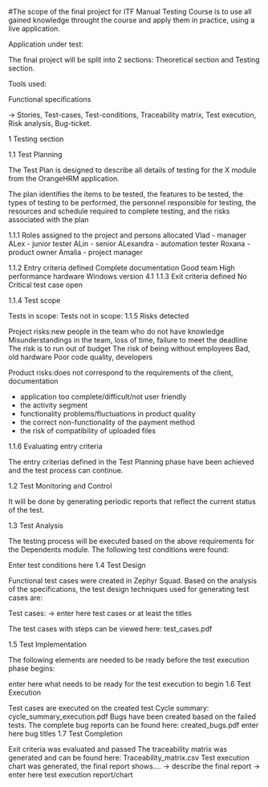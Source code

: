 #The scope of the final project for ITF Manual Testing Course is to use all gained knowledge throught the course and apply them in practice, using a live application.

Application under test:


The final project will be split into 2 sections: Theoretical section and Testing section.

Tools used:

Functional specifications

-> Stories, Test-cases, Test-conditions, Traceability matrix, Test execution, Risk analysis, Bug-ticket.

1 Testing section

1.1 Test Planning

The Test Plan is designed to describe all details of testing for the X module from the OrangeHRM application.

The plan identifies the items to be tested, the features to be tested, the types of testing to be performed, the personnel responsible for testing, the resources and schedule required to complete testing, and the risks associated with the plan

1.1.1 Roles assigned to the project and persons allocated
Vlad - manager
ALex - junior tester
ALin - senior
ALexandra - automation tester
Roxana - product owner
Amalia - project manager


1.1.2 Entry criteria defined
Complete documentation
Good team
High performance hardware
Windows version 4.1
1.1.3 Exit criteria defined
No Critical test case open

1.1.4 Test scope

Tests in scope:
Tests not in scope:
1.1.5 Risks detected

Project risks:new people in the team who do not have knowledge
Misunderstandings in the team, loss of time, failure to meet the deadline
The risk is to run out of budget
The risk of being without employees
Bad, old hardware
Poor code quality, developers

Product risks:does not correspond to the requirements of the client, documentation
- application too complete/difficult/not user friendly
- the activity segment
- functionality problems/fluctuations in product quality
- the correct non-functionality of the payment method
- the risk of compatibility of uploaded files

1.1.6 Evaluating entry criteria

The entry criterias defined in the Test Planning phase have been achieved and the test process can continue.

1.2 Test Monitoring and Control

It will be done by generating periodic reports that reflect the current status of the test.

1.3 Test Analysis

The testing process will be executed based on the above requirements for the Dependents module. The following test conditions were found:


Enter test conditions here
1.4 Test Design

Functional test cases were created in Zephyr Squad. Based on the analysis of the specifications, the test design techniques used for generating test cases are:

Test cases: -> enter here test cases or at least the titles

The test cases with steps can be viewed here: test_cases.pdf

1.5 Test Implementation

The following elements are needed to be ready before the test execution phase begins:

enter here what needs to be ready for the test execution to begin
1.6 Test Execution

Test cases are executed on the created test Cycle summary: cycle_summary_execution.pdf
Bugs have been created based on the failed tests. The complete bug reports can be found here: created_bugs.pdf
enter here bug titles
1.7 Test Completion

Exit criteria was evaluated and passed
The traceability matrix was generated and can be found here: Traceability_matrix.csv
Test execution chart was generated, the final report shows.... -> describe the final report
-> enter here test execution report/chart